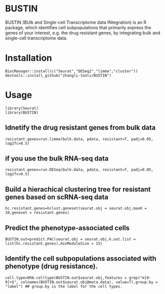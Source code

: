 # BUSTIN
BUSTIN (BUlk and Single-cell Transcriptome data INtegration) is an R package, which identifies cell subpopulations that primarily express the genes of your interest, e.g. the drug resistant genes, by integrating bulk and single-cell transcriptome data.

# Installation
```Rscript
BiocManager::install(c("Seurat","DESeq2","limma","cluster"))
devtools::install_github("zhangli-tools/BUSTIN")
```
# Usage
```Rscript
library(Seurat)
library(BUSTIN)
```
## Idnetify the drug resistant genes from bulk data <br>
```Rscript
resistant.genes=run.limma(bulk.data, pdata, resistant=T, padj=0.05, log2fc=0.5)
```
## if you use the bulk RNA-seq data <br>
```Rscript
resistant.genes=run.DESeq(bulk.data, pdata, resistant=T, padj=0.05, log2fc=0.5)
```
## Build a hierachical clustering tree for resistant genes based on scRNA-seq data <br>
```Rscript
hc.resistant.genes=hclust.geneset(seurat.obj = seurat.obj,maxK = 10,geneset = resistant.genes) 
```
## Predict the phenotype-associated cells<br>
```Rscript
BUSTIN.out=predict.PAC(seurat.obj = seurat.obj,k.out.list = list(hc.resistant.genes),minModuleSize = 15) 
```
## Identify the cell subpopulations associated with phenotype (drug resistance).<br>
```Rscript
cell.type=ORA.celltype(BUSTIN.out$seurat.obj,features = grep("m[0-9]+$", colnames(BUSTIN.out$seurat.obj@meta.data), value=T),group.by = "label") ## group.by is the label for the cell types.
```
